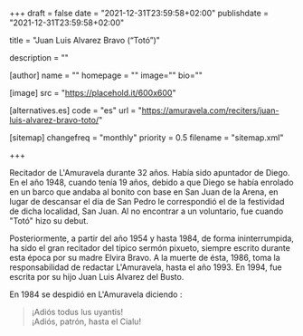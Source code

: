 +++
draft = false
date = "2021-12-31T23:59:58+02:00"
publishdate = "2021-12-31T23:59:58+02:00"

title = "Juan Luis Alvarez Bravo (“Totó”)"

description = ""

[author]
    name = ""
    homepage = ""
    image=""
    bio=""

[image]
    src = "https://placehold.it/600x600"

[alternatives.es]
    code = "es"
    url = "https://amuravela.com/reciters/juan-luis-alvarez-bravo-toto/"

[sitemap]
  changefreq = "monthly"
  priority = 0.5
  filename = "sitemap.xml"

+++

Recitador de L'Amuravela durante 32 años. Había sido apuntador de Diego. En el año 1948, cuando tenía 19 años, debido a que Diego se había enrolado en un barco que andaba al bonito con base en San Juan de la Arena, en lugar de descansar el día de San Pedro le correspondió el de la festividad de dicha localidad, San Juan. Al no encontrar a un voluntario, fue cuando "Totó" hizo su debut.

Posteriormente, a partir del año 1954 y hasta 1984, de forma ininterrumpida, ha sido el gran recitador del típico sermón pixueto, siempre escrito durante esta época por su madre Elvira Bravo. A la muerte de ésta, 1986, toma la responsabilidad de redactar L'Amuravela, hasta el año 1993. En 1994, fue escrita por su hijo Juan Luis Alvarez del Busto.

En 1984 se despidió en L'Amuravela diciendo :

> ¡Adiós todus lus uyantis!\
¡Adiós, patrón, hasta el Cialu!